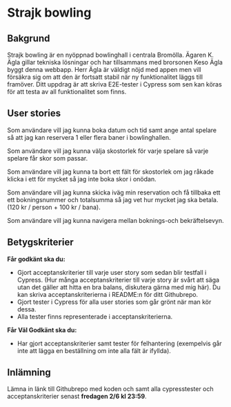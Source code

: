 # Strajk bowling

## Bakgrund

Strajk bowling är en nyöppnad bowlinghall i centrala Bromölla. Ägaren K. Ägla gillar tekniska lösningar och har tillsammans med brorsonen Keso Ägla byggt denna webbapp.
Herr Ägla är väldigt nöjd med appen men vill försäkra sig om att den är fortsatt stabil när ny funktionalitet läggs till framöver. Ditt uppdrag är att skriva E2E-tester i Cypress som sen kan köras för att testa av all funktionalitet som finns.

## User stories

Som användare vill jag kunna boka datum och tid samt ange antal spelare så att jag kan reservera 1 eller flera baner i bowlinghallen.

Som användare vill jag kunna välja skostorlek för varje spelare så varje spelare får skor som passar.

Som användare vill jag kunna ta bort ett fält för skostorlek om jag råkade klicka i ett för mycket så jag inte boka skor i onödan.

Som användare vill jag kunna skicka iväg min reservation och få tillbaka ett ett bokningsnummer och totalsumma så jag vet hur mycket jag ska betala. (120 kr / person + 100 kr / bana).

Som användare vill jag kunna navigera mellan boknings-och bekräftelsevyn.

## Betygskriterier

**Får godkänt ska du:**
* Gjort acceptanskriterier till varje user story som sedan blir testfall i Cypress. (Hur många acceptanskriterier till varje story är svårt att säga utan det gäller att hitta en bra balans, diskutera gärna med mig här). Du kan skriva acceptanskriterierna i README:n för ditt Githubrepo.
* Gjort tester i Cypress för alla user stories som går grönt när man kör dessa.
* Alla tester finns representerade i acceptanskriterierna.

**Får Väl Godkänt ska du:**
* Har gjort acceptanskriterier samt tester för felhantering (exempelvis går inte att lägga en beställning om inte alla fält är ifyllda).

## Inlämning

Lämna in länk till Githubrepo med koden och samt alla cypresstester och acceptanskriterier senast **fredagen 2/6 kl 23:59**.
